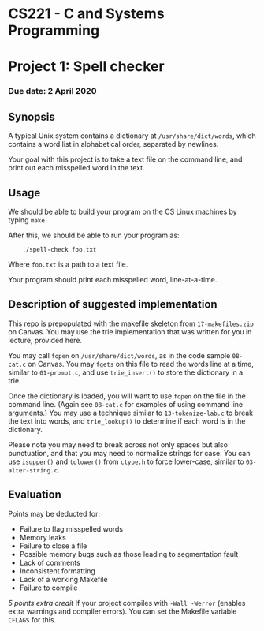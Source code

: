 # CS221 - C and Systems Programming
# Project 1: Spell checker

### Due date: 2 April 2020

## Synopsis

A typical Unix system contains a dictionary at `/usr/share/dict/words`,
which contains a word list in alphabetical order, separated by newlines.

Your goal with this project is to take a text file on the command line, and
print out each misspelled word in the text.

## Usage

We should be able to build your program on the CS Linux machines by typing
`make`.

After this, we should be able to run your program as:

        ./spell-check foo.txt

Where `foo.txt` is a path to a text file.

Your program should print each misspelled word, line-at-a-time.

## Description of suggested implementation

This repo is prepopulated with the makefile skeleton from `17-makefiles.zip` on Canvas.
You may use the trie implementation that was written for you in lecture, provided here.

You may call `fopen` on `/usr/share/dict/words`, as in the code sample `08-cat.c`
on Canvas.  You may `fgets` on this file to read the words line at a time, similar to
`01-prompt.c`, and use `trie_insert()` to store the dictionary in a trie.

Once the dictionary is loaded, you will want to use `fopen` on the file
in the command line.  (Again see `08-cat.c` for examples of using command 
line arguments.)  You may use a technique similar to `13-tokenize-lab.c`
to break the text into words, and `trie_lookup()` to determine if each
word is in the dictionary.

Please note you may need to break across not only spaces but also punctuation,
and that you may need to normalize strings for case.  You can use `isupper()`
and `tolower()` from `ctype.h` to force lower-case, similar to `03-alter-string.c`.

## Evaluation

Points may be deducted for:

* Failure to flag misspelled words
* Memory leaks
* Failure to close a file
* Possible memory bugs such as those leading to segmentation fault
* Lack of comments
* Inconsistent formatting
* Lack of a working Makefile
* Failure to compile

*5 points extra credit* If your project compiles with `-Wall -Werror`
(enables extra warnings and compiler errors).
You can set the Makefile variable `CFLAGS` for this.

